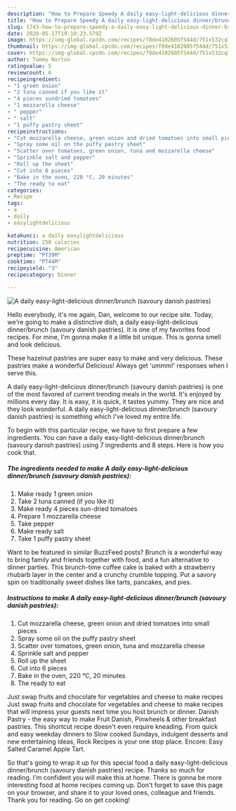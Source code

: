 ```yaml
---
description: "How to Prepare Speedy A daily easy-light-delicious dinner/brunch (savoury danish pastries)"
title: "How to Prepare Speedy A daily easy-light-delicious dinner/brunch (savoury danish pastries)"
slug: 1743-how-to-prepare-speedy-a-daily-easy-light-delicious-dinner-brunch-savoury-danish-pastries
date: 2020-05-17T19:10:23.579Z
image: https://img-global.cpcdn.com/recipes/f0de4102605f544d/751x532cq70/a-daily-easy-light-delicious-dinnerbrunch-savoury-danish-pastries-recipe-main-photo.jpg
thumbnail: https://img-global.cpcdn.com/recipes/f0de4102605f544d/751x532cq70/a-daily-easy-light-delicious-dinnerbrunch-savoury-danish-pastries-recipe-main-photo.jpg
cover: https://img-global.cpcdn.com/recipes/f0de4102605f544d/751x532cq70/a-daily-easy-light-delicious-dinnerbrunch-savoury-danish-pastries-recipe-main-photo.jpg
author: Tommy Norton
ratingvalue: 5
reviewcount: 6
recipeingredient:
- "1 green onion"
- "2 tuna canned if you like it"
- "4 pieces sundried tomatoes"
- "1 mozzarella cheese"
- " pepper"
- " salt"
- "1 puffy pastry sheet"
recipeinstructions:
- "Cut mozzarella cheese, green onion and dried tomatoes into small pieces"
- "Spray some oil on the puffy pastry sheet"
- "Scatter over tomatoes, green onion, tuna and mozzarella cheese"
- "Sprinkle salt and pepper"
- "Roll up the sheet"
- "Cut into 6 pieces"
- "Bake in the oven, 220 °C, 20 minutes"
- "The ready to eat"
categories:
- Recipe
tags:
- a
- daily
- easylightdelicious

katakunci: a daily easylightdelicious 
nutrition: 250 calories
recipecuisine: American
preptime: "PT39M"
cooktime: "PT44M"
recipeyield: "3"
recipecategory: Dinner

---
```



![A daily easy-light-delicious dinner/brunch (savoury danish pastries)](https://img-global.cpcdn.com/recipes/f0de4102605f544d/751x532cq70/a-daily-easy-light-delicious-dinnerbrunch-savoury-danish-pastries-recipe-main-photo.jpg)

Hello everybody, it's me again, Dan, welcome to our recipe site. Today, we're going to make a distinctive dish, a daily easy-light-delicious dinner/brunch (savoury danish pastries). It is one of my favorites food recipes. For mine, I'm gonna make it a little bit unique. This is gonna smell and look delicious.

These hazelnut pastries are super easy to make and very delicious. These pastries make a wonderful Delicious! Always get &#39;ummm!&#39; responses when I serve this.

A daily easy-light-delicious dinner/brunch (savoury danish pastries) is one of the most favored of current trending meals in the world. It's enjoyed by millions every day. It is easy, it is quick, it tastes yummy. They are nice and they look wonderful. A daily easy-light-delicious dinner/brunch (savoury danish pastries) is something which I've loved my entire life.


To begin with this particular recipe, we have to first prepare a few ingredients. You can have a daily easy-light-delicious dinner/brunch (savoury danish pastries) using 7 ingredients and 8 steps. Here is how you cook that.

<!--inarticleads1-->

##### The ingredients needed to make A daily easy-light-delicious dinner/brunch (savoury danish pastries):

1. Make ready 1 green onion
1. Take 2 tuna canned (if you like it)
1. Make ready 4 pieces sun-dried tomatoes
1. Prepare 1 mozzarella cheese
1. Take  pepper
1. Make ready  salt
1. Take 1 puffy pastry sheet


Want to be featured in similar BuzzFeed posts? Brunch is a wonderful way to bring family and friends together with food, and a fun alternative to dinner parties. This brunch-time coffee cake is baked with a strawberry rhubarb layer in the center and a crunchy crumble topping. Put a savory spin on traditionally sweet dishes like tarts, pancakes, and pies. 

<!--inarticleads2-->

##### Instructions to make A daily easy-light-delicious dinner/brunch (savoury danish pastries):

1. Cut mozzarella cheese, green onion and dried tomatoes into small pieces
1. Spray some oil on the puffy pastry sheet
1. Scatter over tomatoes, green onion, tuna and mozzarella cheese
1. Sprinkle salt and pepper
1. Roll up the sheet
1. Cut into 6 pieces
1. Bake in the oven, 220 °C, 20 minutes
1. The ready to eat


Just swap fruits and chocolate for vegetables and cheese to make recipes Just swap fruits and chocolate for vegetables and cheese to make recipes that will impress your guests next time you host brunch or dinner. Danish Pastry - the easy way to make Fruit Danish, Pinwheels &amp; other breakfast pastries. This shortcut recipe doesn&#39;t even require kneading. From quick and easy weekday dinners to Slow cooked Sundays, indulgent desserts and new entertaining ideas, Rock Recipes is your one stop place. Encore: Easy Salted Caramel Apple Tart. 

So that's going to wrap it up for this special food a daily easy-light-delicious dinner/brunch (savoury danish pastries) recipe. Thanks so much for reading. I'm confident you will make this at home. There is gonna be more interesting food at home recipes coming up. Don't forget to save this page on your browser, and share it to your loved ones, colleague and friends. Thank you for reading. Go on get cooking!
